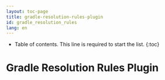 ```yaml
---
layout: toc-page
title: gradle-resolution-rules-plugin
id: gradle_resolution_rules
lang: en
---
```


* Table of contents. This line is required to start the list.
{:toc}

# Gradle Resolution Rules Plugin
